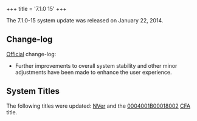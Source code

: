 +++
title = '7.1.0 15'
+++

The 7.1.0-15 system update was released on January 22, 2014.

## Change-log

[Official](http://en-americas-support.nintendo.com/app/answers/detail/a_id/231)
change-log:

- Further improvements to overall system stability and other minor
  adjustments have been made to enhance the user experience.

## System Titles

The following titles were updated: [NVer](NVer "wikilink") and the
[0004001B00018002](Title_list "wikilink") [CFA](NCCH "wikilink") title.
